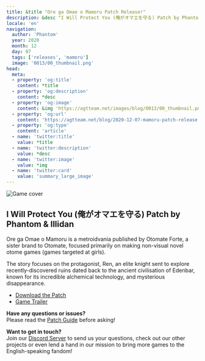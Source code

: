 ```yaml
---
title: &title "Ore ga Omae o Mamoru Patch Release!"
description: &desc "I Will Protect You (俺がオマエを守る) Patch by Phantom & Illidan"
locale: 'en'
navigation:
  author: 'Phantom'
  year: 2020
  month: 12
  day: 07
  tags: ['releases', 'mamoru']
  image: '0013/00_thumbnail.png'
head:
  meta:
  - property: 'og:title'
    content: *title
  - property: 'og:description'
    content: *desc
  - property: 'og:image'
    content: &img 'https://agtteam.net/images/blog/0013/00_thumbnail.png'
  - property: 'og:url'
    content: 'https://agtteam.net/blog/2020-12-07-mamoru-patch-release'
  - property: 'og:type'
    content: 'article'
  - name: 'twitter:title'
    value: *title
  - name: 'twitter:description'
    value: *desc
  - name: 'twitter:image'
    value: *img
  - name: 'twitter:card'
    value: 'summary_large_image'
---
```


![Game cover](/images/blog/0013/636853568836632576_0.jpg)

## I Will Protect You (俺がオマエを守る) Patch by Phantom & Illidan 

Ore ga Omae o Mamoru is a metroidvania published by Otomate Forte, a sister brand to Otomate, focused primarily on making non-visual novel otome games (games targeted at girls).

The story focuses on the protagonist, Ren, an elite knight sent to explore recently-discovered ruins dated back to the ancient civilisation of Edenbar, known for its incredible alchemical technology, and mysterious disappearance.

*   [Download the Patch](/mamoru)
*   [Game Trailer](https://www.youtube.com/watch?v=cCfP-qiW1rs)

**Have any questions or issues?**  
Please read the [Patch Guide](/mamoru/guide/nds) before asking!

**Want to get in touch?**  
Join our [Discord Server](https://discord.gg/UUF7Zbm) to send us your questions, check out our other projects or even lend a hand in our mission to bring more games to the English-speaking fandom!
